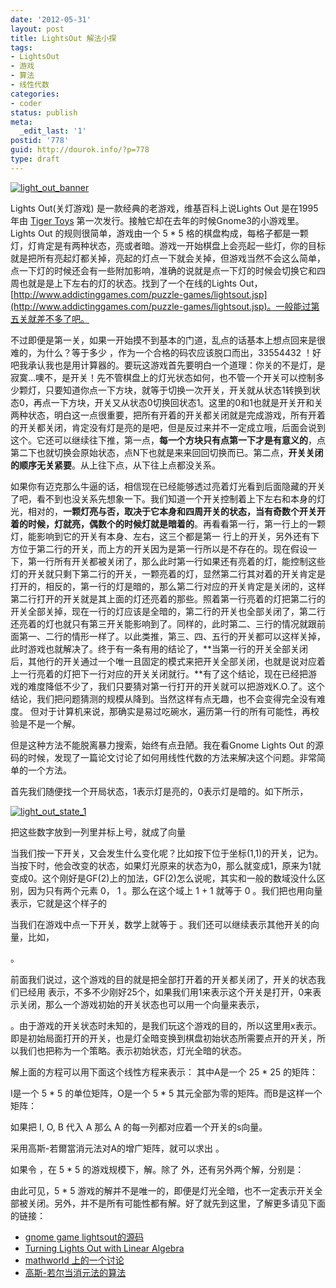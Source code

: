 ```yaml
---
date: '2012-05-31'
layout: post
title: LightsOut 解法小探
tags:
- LightsOut
- 游戏
- 算法
- 线性代数
categories:
- coder
status: publish
meta:
  _edit_last: '1'
postid: '778'
guid: http://dourok.info/?p=778
type: draft
---
```

[![]({{urls.media}}/wp-content/uploads/2012/05/light\_out\_banner.png "light\_out\_banner")]({{urls.media}}/wp-content/uploads/2012/05/light\_out\_banner.png)

Lights Out(关灯游戏) 是一款经典的老游戏，维基百科上说Lights Out
是在1995年由 [Tiger
Toys](https://en.wikipedia.org/wiki/Tiger_Toys "Tiger Toys") 第一次发行。接触它却在去年的时候Gnome3的小游戏里。Lights
Out 的规则很简单，游戏由一个 5 \* 5
格的棋盘构成，每格子都是一颗灯，灯肯定是有两种状态，亮或者暗。游戏一开始棋盘上会亮起一些灯，你的目标就是把所有亮起灯都关掉，亮起的灯点一下就会关掉，但游戏当然不会这么简单，点一下灯的时候还会有一些附加影响，准确的说就是点一下灯的时候会切换它和四周也就是是上下左右的灯的状态。找到了一个在线的Lights
Out，[http://www.addictinggames.com/puzzle-games/lightsout.jsp](http://www.addictinggames.com/puzzle-games/lightsout.jsp)。一般能过第五关就差不多了吧。

不过即便是第一关，如果一开始摸不到基本的门道，乱点的话基本上想点回来是很难的，为什么？<script type="math/tex">2^{25}</script>等于多少
，作为一个合格的码农应该脱口而出，33554432
！好吧我承认我也是用计算器的。要玩这游戏首先要明白一个道理：你关的不是灯，是寂寞…噢不，是开关！先不管棋盘上的灯光状态如何，也不管一个开关可以控制多少颗灯，只要知道你点一下方块，就等于切换一次开关，开关就从状态1转换到状态0，再点一下方块，开关又从状态0切换回状态1。这里的0和1也就是开关开和关两种状态，明白这一点很重要，把所有开着的开关都关闭就是完成游戏，所有开着的开关都关闭，肯定没有灯是亮的是吧，但是反过来并不一定成立哦，后面会说到这个。它还可以继续往下推，第一点，**每一个方块只有点第一下才是有意义的**，点第二下也就切换会原始状态，点N下也就是来来回回切换而已。第二点，**开关关闭的顺序无关紧要**。从上往下点，从下往上点都没关系。

如果你有迈克那么牛逼的话，相信现在已经能够透过亮着灯光看到后面隐藏的开关了吧，看不到也没关系先想象一下。我们知道一个开关控制着上下左右和本身的灯光，相对的，**一颗灯亮与否，取决于它本身和四周开关的状态，当有奇数个开关开着的时候，灯就亮，偶数个的时候灯就是暗着的**。再看看第一行，第一行上的一颗灯，能影响到它的开关有本身、左右，这三个都是第一
行上的开关，另外还有下方位于第二行的开关，而上方的开关因为是第一行所以是不存在的。现在假设一下，第一行所有开关都被关闭了，那么此时第一行如果还有亮着的灯，能控制这些灯的开关就只剩下第二行的开关，一颗亮着的灯，显然第二行其对着的开关肯定是打开的，相反的，第一行的灯是暗的，那么第二行对应的开关肯定是关闭的，这样第二行打开的开关就是其上面的灯还亮着的那些。照着第一行亮着的灯把第二行的开关全部关掉，现在一行的灯应该是全暗的，第二行的开关也全部关闭了，第二行还亮着的灯也就只有第三开关能影响到了。同样的，此时第二、三行的情况就跟前面第一、二行的情形一样了。以此类推，第三、四、五行的开关都可以这样关掉，此时游戏也就解决了。终于有一条有用的结论了，**当第一行的开关全部关闭后，其他行的开关通过一个唯一且固定的模式来把开关全部关闭，也就是说对应着上一行亮着的灯把下一行对应的开关关闭就行。**有了这个结论，现在已经把游戏的难度降低不少了，我们只要猜对第一行打开的开关就可以把游戏K.O.了。这个结论，我们把问题猜测的规模从<script type="math/tex">2^{25}=33554432</script>降到<script type="math/tex">2^5=32 </script>。当然这样有点无趣，也不会变得完全没有难度。
但对于计算机来说，那确实是易过吃碗水，遍历第一行的所有可能性，再校验是不是一个解。

但是这种方法不能脱离暴力搜索，始终有点丑陋。我在看Gnome Lights Out
的源码的时候，发现了一篇论文讨论了如何用线性代数的方法来解决这个问题。非常简单的一个方法。

首先我们随便找一个开局状态，1表示灯是亮的，0表示灯是暗的。如下所示，

[![]({{urls.media}}/wp-content/uploads/2012/05/light\_out\_state_1.png "light\_out\_state\_1")]({{urls.media}}/wp-content/uploads/2012/05/light\_out\_state_1.png)


<script type="math/tex; mode=display">\begin{vmatrix}1 & 0 & 0 & 0 & 0 \\1 & 1 & 1 & 1 & 0 \\1 & 1 & 1 & 1 & 1 \\1 & 1 & 1 & 1 & 0 \\1 & 0 & 0 & 0 & 0\\\end{vmatrix}</script>


把这些数字放到一列里并标上号，就成了向量<script type="math/tex">\vec b=(b\_{1,1},b\_{1,2},\cdots,b\_{1,5},b\_{2,1},\cdots,b_{5,5})^T</script>

当我们按一下开关，<script type="math/tex">\vec b</script>又会发生什么变化呢？比如按下位于坐标(1,1)的开关，记为<script type="math/tex">s\_{1,1}</script>。当<script type="math/tex">s\_{1,1}</script>按下时，他会改变<script type="math/tex">b\_{1,1} ,b\_{1,2},b\_{2,1}</script>的状态，如果灯光原来的状态为0，那么就变成1，原来为1就变成0。这个刚好是GF(2)上的加法，GF(2)怎么说呢，其实和一般的数域没什么区别，因为只有两个元素
0， 1 。那么在这个域上 1 + 1 就等于 0
。我们把<script type="math/tex">s\_{1,1}</script>也用向量表示，它就是这个样子的


<script type="math/tex; mode=display">\vec s_{1,1}=(1,1,0,0,0,1,0,\cdots,0)</script>


当我们在游戏中点一下开关<script type="math/tex">s\_{1,1}</script>，数学上就等于<script type="math/tex">\vec b + \vec s\_{1,1}</script>
。我们还可以继续表示其他开关的向量，比如，


<script type="math/tex; mode=display">\vec s_{1,2}=(1,1,1,0,0,0,1,\cdots,0)</script>



<script type="math/tex; mode=display">\vec s_{5,5}=(0,\cdots,0,1,0,0,0,1,1)</script>
 。

前面我们说过，这个游戏的目的就是把全部打开着的开关都关闭了，开关的状态我们已经用<script type="math/tex"> s\_{1,1},\cdots,s\_{5,5}</script>
表示，不多不少刚好25个，如果我们用1来表示这个开关是打开，0来表示关闭，那么一个游戏初始的开关状态也可以用一个向量来表示，

<script type="math/tex; mode=display">\vec x=(x\_{1,1},x\_{1,2},\cdots,x\_{1,5},x\_{2,1},\cdots,x_{5,5})^T</script>
。由于游戏的开关状态时未知的，是我们玩这个游戏的目的，所以这里用x表示。<script type="math/tex">\vec x</script>即是初始局面打开的开关，也是灯全暗变换到棋盘初始状态所需要点开的开关，所以我们也把<script type="math/tex">\vec x</script>称为一个策略。<script type="math/tex">\vec b</script>表示初始状态，<script type="math/tex">\underline{0}</script>灯光全暗的状态。

<script type="math/tex; mode=display">\vec b =\underline{0}+x\_{1,1}\vec s\_{1,1}+\cdots+x\_{1,5}\vec s\_{1,5}+x\_{2,1}\vec s\_{2,1}+\cdots+x\_{5,5}\vec s\_{5,5}</script>


解上面的方程可以用下面这个线性方程来表示：<script type="math/tex">A\vec x=\vec b</script> 其中A是一个 25 \* 25
的矩阵：


<script type="math/tex; mode=display">A = \begin{vmatrix}B & I & O & O & O \\I & B & I & O & O \\O & I & B & I & O \\O & O & I & B & I \\O & O & O & I & B \\\end{vmatrix}</script>


I是一个 5 \* 5 的单位矩阵，O是一个 5 \* 5
其元全部为零的矩阵。而B是这样一个矩阵：


<script type="math/tex; mode=display">B = \begin{vmatrix}1 & 1 & 0 & 0 & 0 \\1 & 1 & 1 & 0 & 0 \\0 & 1 & 1 & 1 & 0 \\0 & 0 & 1 & 1 & 1 \\0 & 0 & 0 & 1 & 1 \\\end{vmatrix}</script>


如果把 I, O, B 代入 A 那么 A 的每一列都对应着一个开关的s向量。

采用高斯-若爾當消元法对A的增广矩阵<script type="math/tex">(A   \vec b)</script>，就可以求出<script type="math/tex">\vec x</script> 。

如果令 <script type="math/tex">\vec b = \bf{0}</script>，在 5 \* 5
的游戏规模下，解<script type="math/tex">A\vec x=\bf{0}</script>。除了 <script type="math/tex">\vec x = \bf{0}</script>外，还有另外两个解，分别是：


<script type="math/tex; mode=display">\vec x_{1}=(0,1,1,1,0,1,0,1,0,1,1,1,0,1,1,1,0,1,0,1,0,1,1,1,0)^T</script>



<script type="math/tex; mode=display">\vec x_{2}=(1,0,1,0,1,1,0,1,0,1,0,0,0,0,0,1,0,1,0,1,1,0,1,0,1)^T</script>


由此可见，5 \* 5
游戏的解并不是唯一的，即便是灯光全暗，也不一定表示开关全部被关闭。另外，并不是所有可能性都有解。好了就先到这里，了解更多请见下面的链接：

-   [gnome game
    lightsout的源码](http://git.gnome.org/browse/gnome-games/tree/lightsoff)
-   [Turning Lights Out with Linear
    Algebra](www.math.ksu.edu/~dmaldona/math551/lights_out.pdf)
-   [mathworld
    上的一个讨论](http://mathworld.wolfram.com/LightsOutPuzzle.html)
-   [高斯-若尔当消元法的算法](http://www.cnblogs.com/pegasus/archive/2011/07/31/2123195.html)
